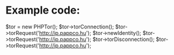 # Example code:

$tor = new PHPTor();
$tor->torConnection();
$tor->torRequest('http://ip.pappco.hu');
$tor->newIdentity();
$tor->torRequest('http://ip.pappco.hu');
$tor->torDisconnection();
$tor->torRequest('http://ip.pappco.hu');
